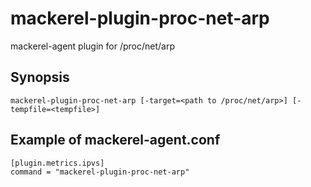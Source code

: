 mackerel-plugin-proc-net-arp
============================

mackerel-agent plugin for /proc/net/arp

## Synopsis

```shell
mackerel-plugin-proc-net-arp [-target=<path to /proc/net/arp>] [-tempfile=<tempfile>]
```

## Example of mackerel-agent.conf

```ascii
[plugin.metrics.ipvs]
command = "mackerel-plugin-proc-net-arp"
```
